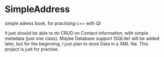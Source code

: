 # SimpleAddress
simple adress book, for practising c++ with Qt

it just should be able to do CRUD on Contact information, with simple metadata (just one class).
Maybe Database support (SQLite) will be added later, but for the beginning, I just plan to store Data in a XML file.
This project is just for practise.
